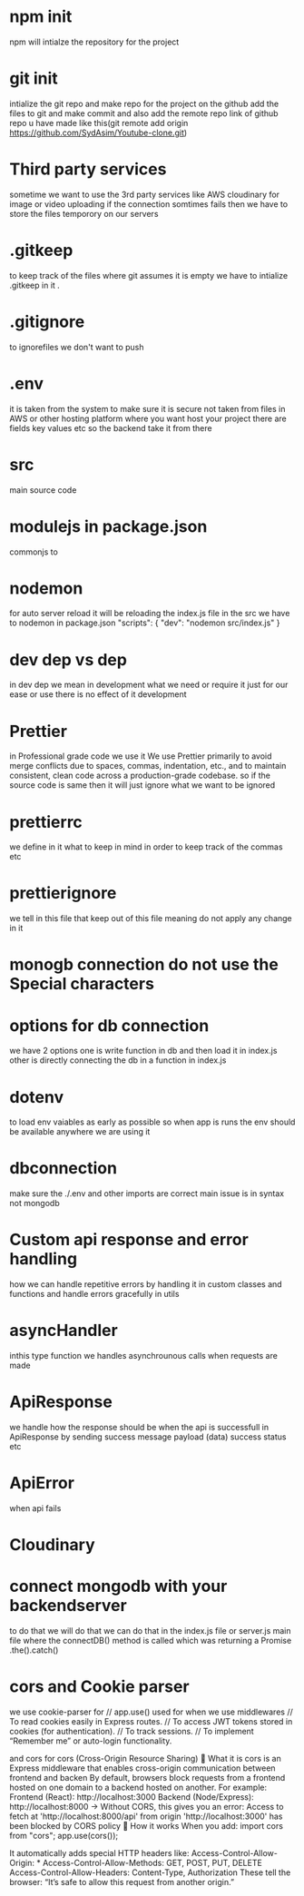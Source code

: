  # npm init    
 npm  will intialze the repository for the project 

 # git init 
 intialize the git repo  and make repo for the project on the github
 add the files to git and make commit and also add the remote 
 repo link of github repo u have made like this(git remote add origin https://github.com/SydAsim/Youtube-clone.git)

 # Third party services 
 sometime we want to use the 3rd party services like AWS cloudinary 
 for image or video uploading if the connection somtimes fails then 
 we have to store the files temporory on our servers 

 # .gitkeep 
 to keep track of the files where git assumes it is empty we have to intialize .gitkeep in it .

 # .gitignore
 to ignorefiles we don't want to push

 # .env 
 it is taken from the system to make sure it is secure 
 not taken from files in AWS or other hosting platform where you want host your project there are fields key values etc so the backend take it from there 

 # src 
 main source code

 #  modulejs in package.json
commonjs to
 # nodemon 
 for  auto server reload it will be reloading the index.js file in the src we have to nodemon in package.json
"scripts": {
    "dev": "nodemon src/index.js"
  }



 # dev dep vs dep 
 in dev dep we mean in development what we need or require it just for our ease or use there is no effect of it development

# Prettier 
in Professional grade code we use it 
We use Prettier primarily to avoid merge conflicts due to spaces, commas, indentation, etc., and to maintain consistent, clean code across a production-grade codebase. so if the source code is same then it will just ignore what we want to be ignored

# prettierrc 
we define in it what to keep in mind in order to keep track of the 
commas etc 

# prettierignore 
we tell in this file that keep out of this file meaning do not apply any change in it 

# monogb connection do not use the Special characters 

# options for db connection 
we have 2 options one is write function in db and then load
it in index.js other is directly connecting the db in a function in index.js

# dotenv 
to load env vaiables as early as possible so when app is runs the env 
should be available anywhere we are using it 

# dbconnection
make sure the ./.env and other imports are correct main issue is in syntax 
not mongodb 

# Custom api response and error handling
how we can handle repetitive errors by handling it in custom classes and  functions and handle errors gracefully in utils 

# asyncHandler 
inthis type function we handles asynchrounous calls when requests are made

# ApiResponse 
we handle how the response should be when the api is successfull in ApiResponse
by sending success message payload (data) success status etc

# ApiError 
when api fails 

# Cloudinary


# connect mongodb with your backendserver 
to do that we will do that we can do that in the index.js file or server.js main file where the connectDB() method is called which was returning a Promise .the().catch()

# cors and Cookie parser 

we use cookie-parser for 
// app.use() used for when we use middlewares 
// To read cookies easily in Express routes.
// To access JWT tokens stored in cookies (for authentication).
// To track sessions.
// To implement “Remember me” or auto-login functionality.

and cors for 
cors (Cross-Origin Resource Sharing)
🔹 What it is
cors is an Express middleware that enables cross-origin communication between frontend and backen
By default, browsers block requests from a frontend hosted on one domain to a backend hosted on another.
For example:
Frontend (React): http://localhost:3000
Backend (Node/Express): http://localhost:8000
→ Without CORS, this gives you an error:
Access to fetch at 'http://localhost:8000/api' from origin 'http://localhost:3000' has been blocked by CORS policy
🔹 How it works
When you add:
import cors from "cors";
app.use(cors());

It automatically adds special HTTP headers like:
Access-Control-Allow-Origin: *
Access-Control-Allow-Methods: GET, POST, PUT, DELETE
Access-Control-Allow-Headers: Content-Type, Authorization
These tell the browser:
“It’s safe to allow this request from another origin.”